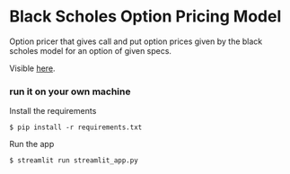 # Black Scholes Option Pricing Model

Option pricer that gives call and put option prices given by the black scholes model for an option of given specs.

Visible [here](https://gdu-blackscholes.streamlit.app/).

### run it on your own machine

Install the requirements

   ```
   $ pip install -r requirements.txt
   ```

Run the app

   ```
   $ streamlit run streamlit_app.py
   ```
